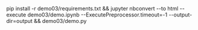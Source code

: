 pip install -r demo03/requirements.txt && jupyter nbconvert --to html --execute demo03/demo.ipynb --ExecutePreprocessor.timeout=-1 --output-dir=output && demo03/demo.py
